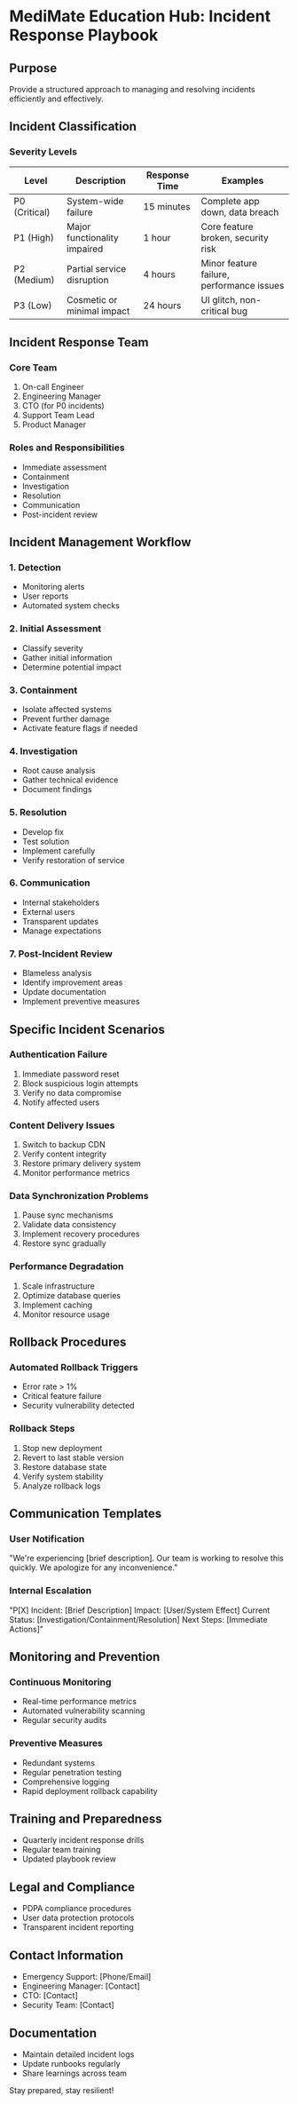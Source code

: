 # MediMate Education Hub: Incident Response Playbook

## Purpose
Provide a structured approach to managing and resolving incidents efficiently and effectively.

## Incident Classification

### Severity Levels
| Level | Description | Response Time | Examples |
|-------|-------------|---------------|----------|
| P0 (Critical) | System-wide failure | 15 minutes | Complete app down, data breach |
| P1 (High) | Major functionality impaired | 1 hour | Core feature broken, security risk |
| P2 (Medium) | Partial service disruption | 4 hours | Minor feature failure, performance issues |
| P3 (Low) | Cosmetic or minimal impact | 24 hours | UI glitch, non-critical bug |

## Incident Response Team

### Core Team
1. On-call Engineer
2. Engineering Manager
3. CTO (for P0 incidents)
4. Support Team Lead
5. Product Manager

### Roles and Responsibilities
- Immediate assessment
- Containment
- Investigation
- Resolution
- Communication
- Post-incident review

## Incident Management Workflow

### 1. Detection
- Monitoring alerts
- User reports
- Automated system checks

### 2. Initial Assessment
- Classify severity
- Gather initial information
- Determine potential impact

### 3. Containment
- Isolate affected systems
- Prevent further damage
- Activate feature flags if needed

### 4. Investigation
- Root cause analysis
- Gather technical evidence
- Document findings

### 5. Resolution
- Develop fix
- Test solution
- Implement carefully
- Verify restoration of service

### 6. Communication
- Internal stakeholders
- External users
- Transparent updates
- Manage expectations

### 7. Post-Incident Review
- Blameless analysis
- Identify improvement areas
- Update documentation
- Implement preventive measures

## Specific Incident Scenarios

### Authentication Failure
1. Immediate password reset
2. Block suspicious login attempts
3. Verify no data compromise
4. Notify affected users

### Content Delivery Issues
1. Switch to backup CDN
2. Verify content integrity
3. Restore primary delivery system
4. Monitor performance metrics

### Data Synchronization Problems
1. Pause sync mechanisms
2. Validate data consistency
3. Implement recovery procedures
4. Restore sync gradually

### Performance Degradation
1. Scale infrastructure
2. Optimize database queries
3. Implement caching
4. Monitor resource usage

## Rollback Procedures

### Automated Rollback Triggers
- Error rate > 1%
- Critical feature failure
- Security vulnerability detected

### Rollback Steps
1. Stop new deployment
2. Revert to last stable version
3. Restore database state
4. Verify system stability
5. Analyze rollback logs

## Communication Templates

### User Notification
"We're experiencing [brief description]. Our team is working to resolve this quickly. We apologize for any inconvenience."

### Internal Escalation
"P[X] Incident: [Brief Description]
Impact: [User/System Effect]
Current Status: [Investigation/Containment/Resolution]
Next Steps: [Immediate Actions]"

## Monitoring and Prevention

### Continuous Monitoring
- Real-time performance metrics
- Automated vulnerability scanning
- Regular security audits

### Preventive Measures
- Redundant systems
- Regular penetration testing
- Comprehensive logging
- Rapid deployment rollback capability

## Training and Preparedness
- Quarterly incident response drills
- Regular team training
- Updated playbook review

## Legal and Compliance
- PDPA compliance procedures
- User data protection protocols
- Transparent incident reporting

## Contact Information
- Emergency Support: [Phone/Email]
- Engineering Manager: [Contact]
- CTO: [Contact]
- Security Team: [Contact]

## Documentation
- Maintain detailed incident logs
- Update runbooks regularly
- Share learnings across team

Stay prepared, stay resilient!